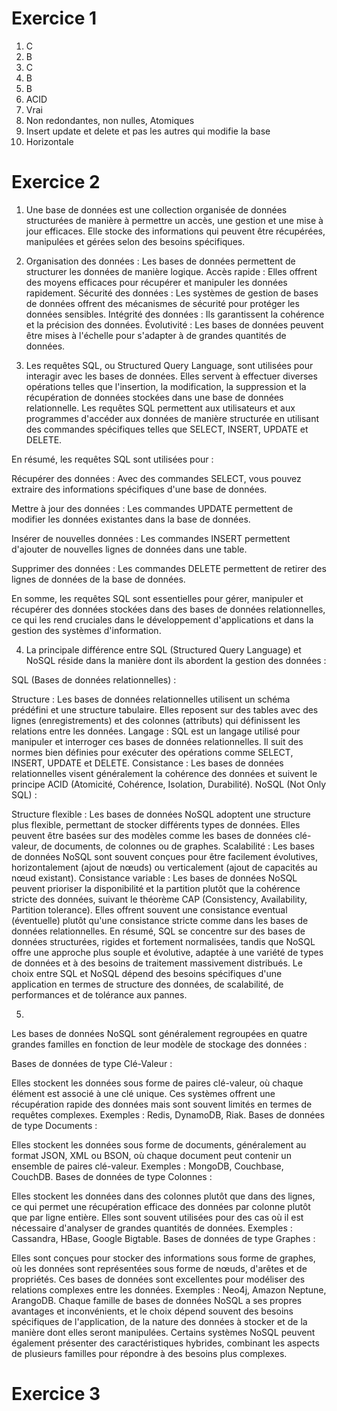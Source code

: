 # Exercice 1

1. C
2. B
3. C
4. B
5. B
6. ACID
7. Vrai
8. Non redondantes, non nulles, Atomiques
9. Insert update et delete et pas les autres qui modifie la base
10. Horizontale

# Exercice 2

1. Une base de données est une collection organisée de données structurées de manière à permettre un accès, une gestion et une mise à jour efficaces. Elle stocke des informations qui peuvent être récupérées, manipulées et gérées selon des besoins spécifiques.

2. Organisation des données : Les bases de données permettent de structurer les données de manière logique.
Accès rapide : Elles offrent des moyens efficaces pour récupérer et manipuler les données rapidement.
Sécurité des données : Les systèmes de gestion de bases de données offrent des mécanismes de sécurité pour protéger les données sensibles.
Intégrité des données : Ils garantissent la cohérence et la précision des données.
Évolutivité : Les bases de données peuvent être mises à l'échelle pour s'adapter à de grandes quantités de données.

3. Les requêtes SQL, ou Structured Query Language, sont utilisées pour interagir avec les bases de données. Elles servent à effectuer diverses opérations telles que l'insertion, la modification, la suppression et la récupération de données stockées dans une base de données relationnelle. Les requêtes SQL permettent aux utilisateurs et aux programmes d'accéder aux données de manière structurée en utilisant des commandes spécifiques telles que SELECT, INSERT, UPDATE et DELETE.

En résumé, les requêtes SQL sont utilisées pour :

Récupérer des données : Avec des commandes SELECT, vous pouvez extraire des informations spécifiques d'une base de données.

Mettre à jour des données : Les commandes UPDATE permettent de modifier les données existantes dans la base de données.

Insérer de nouvelles données : Les commandes INSERT permettent d'ajouter de nouvelles lignes de données dans une table.

Supprimer des données : Les commandes DELETE permettent de retirer des lignes de données de la base de données.

En somme, les requêtes SQL sont essentielles pour gérer, manipuler et récupérer des données stockées dans des bases de données relationnelles, ce qui les rend cruciales dans le développement d'applications et dans la gestion des systèmes d'information.

4. La principale différence entre SQL (Structured Query Language) et NoSQL réside dans la manière dont ils abordent la gestion des données :

SQL (Bases de données relationnelles) :

Structure : Les bases de données relationnelles utilisent un schéma prédéfini et une structure tabulaire. Elles reposent sur des tables avec des lignes (enregistrements) et des colonnes (attributs) qui définissent les relations entre les données.
Langage : SQL est un langage utilisé pour manipuler et interroger ces bases de données relationnelles. Il suit des normes bien définies pour exécuter des opérations comme SELECT, INSERT, UPDATE et DELETE.
Consistance : Les bases de données relationnelles visent généralement la cohérence des données et suivent le principe ACID (Atomicité, Cohérence, Isolation, Durabilité).
NoSQL (Not Only SQL) :

Structure flexible : Les bases de données NoSQL adoptent une structure plus flexible, permettant de stocker différents types de données. Elles peuvent être basées sur des modèles comme les bases de données clé-valeur, de documents, de colonnes ou de graphes.
Scalabilité : Les bases de données NoSQL sont souvent conçues pour être facilement évolutives, horizontalement (ajout de nœuds) ou verticalement (ajout de capacités au nœud existant).
Consistance variable : Les bases de données NoSQL peuvent prioriser la disponibilité et la partition plutôt que la cohérence stricte des données, suivant le théorème CAP (Consistency, Availability, Partition tolerance). Elles offrent souvent une consistance eventual (éventuelle) plutôt qu'une consistance stricte comme dans les bases de données relationnelles.
En résumé, SQL se concentre sur des bases de données structurées, rigides et fortement normalisées, tandis que NoSQL offre une approche plus souple et évolutive, adaptée à une variété de types de données et à des besoins de traitement massivement distribués. Le choix entre SQL et NoSQL dépend des besoins spécifiques d'une application en termes de structure des données, de scalabilité, de performances et de tolérance aux pannes.


5. 
Les bases de données NoSQL sont généralement regroupées en quatre grandes familles en fonction de leur modèle de stockage des données :

Bases de données de type Clé-Valeur :

Elles stockent les données sous forme de paires clé-valeur, où chaque élément est associé à une clé unique. Ces systèmes offrent une récupération rapide des données mais sont souvent limités en termes de requêtes complexes.
Exemples : Redis, DynamoDB, Riak.
Bases de données de type Documents :

Elles stockent les données sous forme de documents, généralement au format JSON, XML ou BSON, où chaque document peut contenir un ensemble de paires clé-valeur.
Exemples : MongoDB, Couchbase, CouchDB.
Bases de données de type Colonnes :

Elles stockent les données dans des colonnes plutôt que dans des lignes, ce qui permet une récupération efficace des données par colonne plutôt que par ligne entière. Elles sont souvent utilisées pour des cas où il est nécessaire d'analyser de grandes quantités de données.
Exemples : Cassandra, HBase, Google Bigtable.
Bases de données de type Graphes :

Elles sont conçues pour stocker des informations sous forme de graphes, où les données sont représentées sous forme de nœuds, d'arêtes et de propriétés. Ces bases de données sont excellentes pour modéliser des relations complexes entre les données.
Exemples : Neo4j, Amazon Neptune, ArangoDB.
Chaque famille de bases de données NoSQL a ses propres avantages et inconvénients, et le choix dépend souvent des besoins spécifiques de l'application, de la nature des données à stocker et de la manière dont elles seront manipulées. Certains systèmes NoSQL peuvent également présenter des caractéristiques hybrides, combinant les aspects de plusieurs familles pour répondre à des besoins plus complexes.

# Exercice 3
